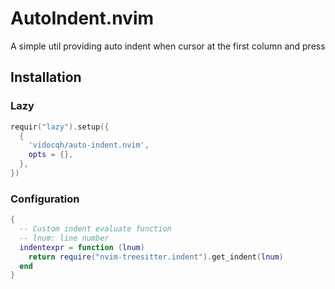 # AutoIndent.nvim

A simple util providing auto indent when cursor at the first column and press <TAB>

## Installation

### Lazy

```lua
requir("lazy").setup({
  {
    'vidocqh/auto-indent.nvim',
    opts = {},
  },
})
```

### Configuration

```lua
{
  -- Custom indent evaluate function
  -- lnum: line number
  indentexpr = function (lnum)
    return require("nvim-treesitter.indent").get_indent(lnum)
  end
}
```
